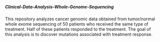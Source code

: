 ##### Clinical-Data-Analysis-Whole-Genome-Sequencing
This repository analyzes cancer genomic data obtained from tumor/normal whole exome sequencing of 50 patients who received the same type of treatment. Half of these patients responded to the treatment. The goal of this analysis is to discover mutations associated with treatment response.
